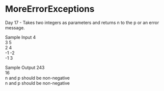 # MoreErrorExceptions
Day 17 - Takes two integers as parameters and returns n to the p or an error message.

Sample Input
4  
3 5  
2 4  
-1 -2  
-1 3  

Sample Output
243  
16  
n and p should be non-negative  
n and p should be non-negative  
